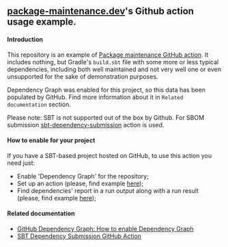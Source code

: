 ## [package-maintenance.dev](https://package-maintenance.dev)'s Github action usage example.

#### Introduction
This repository is an example of [Package maintenance GitHub action](https://github.com/package-maintenance-dev/github-action).
It includes nothing, but Gradle's `build.sbt` file with some more or less typical dependencies, including both well 
maintained and not very well one or even unsupported for the sake of demonstration purposes. 

Dependency Graph was enabled for this project, so this data has been populated by GitHub.
Find more information about it in `Related documentation` section.

Please note: SBT is not supported out of the box by Github.
For SBOM submission [sbt-dependency-submission](https://github.com/scalacenter/sbt-dependency-submission) action is used.

#### How to enable for your project
If you have a SBT-based project hosted on GitHub, to use this action you need just:

- Enable 'Dependency Graph' for the repository;
- Set up an action (please, find example [here](https://github.com/package-maintenance-dev/github-action-maven-example/blob/main/.github/workflows/main.yml));
- Find dependencies' report in a run output along with a run result (please, find example [here](https://github.com/package-maintenance-dev/github-action-sbt-example/actions));

#### Related documentation
- [GitHub Dependency Graph: How to enable Dependency Graph](https://docs.github.com/en/code-security/supply-chain-security/understanding-your-software-supply-chain/configuring-the-dependency-graph)
- [SBT Dependency Submission GitHub Action](https://github.com/scalacenter/sbt-dependency-submission)
